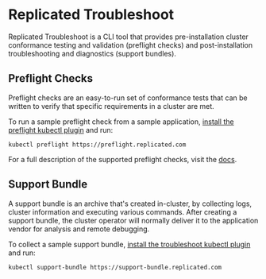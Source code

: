 # Replicated Troubleshoot

Replicated Troubleshoot is a CLI tool that provides pre-installation cluster conformance testing and validation (preflight checks) and post-installation troubleshooting and diagnostics (support bundles).

## Preflight Checks
Preflight checks are an easy-to-run set of conformance tests that can be written to verify that specific requirements in a cluster are met.

To run a sample preflight check from a sample application, [install the preflight kubectl plugin](https://help.replicated.com/docs/troubleshoot/kubernetes/preflight/executing/) and run:

```shell
kubectl preflight https://preflight.replicated.com
```

For a full description of the supported preflight checks, visit the [docs](https://help.replicated.com/docs/troubleshoot/kubernetes/analysis/).

## Support Bundle
A support bundle is an archive that's created in-cluster, by collecting logs, cluster information and executing various commands. After creating a support bundle, the cluster operator will normally deliver it to the application vendor for analysis and remote debugging.

To collect a sample support bundle, [install the troubleshoot kubectl plugin](https://help.replicated.com/docs/troubleshoot/kubernetes/support-bundle/collecting/) and run:

```shell
kubectl support-bundle https://support-bundle.replicated.com
```
